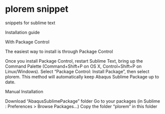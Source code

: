 # plorem snippet
snippets for sublime text

Installation guide

With Package Control

The easiest way to install is through Package Control

Once you install Package Control, restart Sublime Text, bring up the Command Palette (Command+Shift+P on OS X, Control+Shift+P on Linux/Windows). Select “Package Control: Install Package”, then select plorem. This method will automatically keep Abaqus Sublime Package up to date.

Manual Installation

Download “AbaqusSublimePackage” folder
Go to your packages (in Sublime : Preferences > Browse Packages…)
Copy the folder “plorem” in this folder
